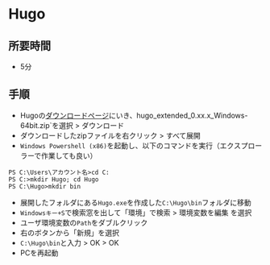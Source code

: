# Hugo

## 所要時間

- 5分

## 手順

- Hugoの[ダウンロードページ]()にいき、hugo_extended_0.xx.x_Windows-64bit.zip`を選択 > ダウンロード
- ダウンロードしたzipファイルを右クリック > すべて展開
- `Windows Powershell (x86)`を起動し、以下のコマンドを実行（エクスプローラーで作業しても良い）
```
PS C:\Users\アカウント名>cd C:
PS C:>mkdir Hugo; cd Hugo
PS C:\Hugo>mkdir bin
```
- 展開したフォルダにある`Hugo.exe`を作成した`C:\Hugo\bin`フォルダに移動
- `Windowsキー+S`で検索窓を出して「環境」で検索 > 環境変数を編集 を選択
- ユーザ環境変数の`Path`をダブルクリック
- 右のボタンから「新規」を選択
- `C:\Hugo\bin`と入力 > OK > OK
- PCを再起動
